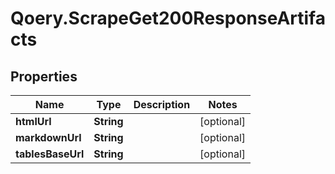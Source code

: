 # Qoery.ScrapeGet200ResponseArtifacts

## Properties

Name | Type | Description | Notes
------------ | ------------- | ------------- | -------------
**htmlUrl** | **String** |  | [optional] 
**markdownUrl** | **String** |  | [optional] 
**tablesBaseUrl** | **String** |  | [optional] 


